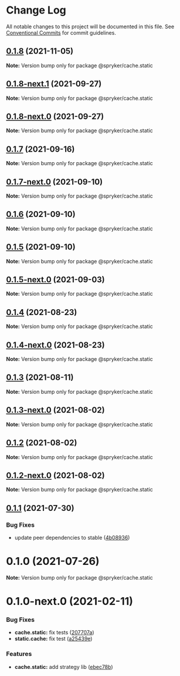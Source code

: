# Change Log

All notable changes to this project will be documented in this file.
See [Conventional Commits](https://conventionalcommits.org) for commit guidelines.

## [0.1.8](https://github.com/spryker/ui-components/compare/@spryker/cache.static@0.1.8-next.1...@spryker/cache.static@0.1.8) (2021-11-05)

**Note:** Version bump only for package @spryker/cache.static





## [0.1.8-next.1](https://github.com/spryker/ui-components/compare/@spryker/cache.static@0.1.7...@spryker/cache.static@0.1.8-next.1) (2021-09-27)

**Note:** Version bump only for package @spryker/cache.static





## [0.1.8-next.0](https://github.com/spryker/zed-gui/compare/@spryker/cache.static@0.1.4...@spryker/cache.static@0.1.8-next.0) (2021-09-27)

**Note:** Version bump only for package @spryker/cache.static





## [0.1.7](https://github.com/spryker/ui-components/compare/@spryker/cache.static@0.1.7-next.0...@spryker/cache.static@0.1.7) (2021-09-16)

**Note:** Version bump only for package @spryker/cache.static





## [0.1.7-next.0](https://github.com/spryker/ui-components/compare/@spryker/cache.static@0.1.6...@spryker/cache.static@0.1.7-next.0) (2021-09-10)

**Note:** Version bump only for package @spryker/cache.static





## [0.1.6](https://github.com/spryker/ui-components/compare/@spryker/cache.static@0.1.5-next.0...@spryker/cache.static@0.1.6) (2021-09-10)

**Note:** Version bump only for package @spryker/cache.static





## [0.1.5](https://github.com/spryker/ui-components/compare/@spryker/cache.static@0.1.5-next.0...@spryker/cache.static@0.1.5) (2021-09-10)

**Note:** Version bump only for package @spryker/cache.static





## [0.1.5-next.0](https://github.com/spryker/ui-components/compare/@spryker/cache.static@0.1.4...@spryker/cache.static@0.1.5-next.0) (2021-09-03)

**Note:** Version bump only for package @spryker/cache.static





## [0.1.4](https://github.com/spryker/ui-components/compare/@spryker/cache.static@0.1.4-next.0...@spryker/cache.static@0.1.4) (2021-08-23)

**Note:** Version bump only for package @spryker/cache.static





## [0.1.4-next.0](https://github.com/spryker/ui-components/compare/@spryker/cache.static@0.1.3...@spryker/cache.static@0.1.4-next.0) (2021-08-23)

**Note:** Version bump only for package @spryker/cache.static





## [0.1.3](https://github.com/spryker/ui-components/compare/@spryker/cache.static@0.1.3-next.0...@spryker/cache.static@0.1.3) (2021-08-11)

**Note:** Version bump only for package @spryker/cache.static





## [0.1.3-next.0](https://github.com/spryker/ui-components/compare/@spryker/cache.static@0.1.2...@spryker/cache.static@0.1.3-next.0) (2021-08-02)

**Note:** Version bump only for package @spryker/cache.static





## [0.1.2](https://github.com/spryker/ui-components/compare/@spryker/cache.static@0.1.2-next.0...@spryker/cache.static@0.1.2) (2021-08-02)

**Note:** Version bump only for package @spryker/cache.static





## [0.1.2-next.0](https://github.com/spryker/ui-components/compare/@spryker/cache.static@0.1.1...@spryker/cache.static@0.1.2-next.0) (2021-08-02)

**Note:** Version bump only for package @spryker/cache.static





## [0.1.1](https://github.com/spryker/ui-components/compare/@spryker/cache.static@0.1.0...@spryker/cache.static@0.1.1) (2021-07-30)


### Bug Fixes

* update peer dependencies to stable ([4b08936](https://github.com/spryker/ui-components/commit/4b0893691360cf4bd66935aed24873266c98c4e4))





# 0.1.0 (2021-07-26)

**Note:** Version bump only for package @spryker/cache.static





# 0.1.0-next.0 (2021-02-11)


### Bug Fixes

* **cache.static:** fix tests ([207707a](https://github.com/spryker/ui-components/commit/207707ab444d9d524e7c05e2559577c27cddb1b4))
* **static.cache:** fix test ([a25439e](https://github.com/spryker/ui-components/commit/a25439ef88fddd5a9334796035095b9661543c79))


### Features

* **cache.static:** add strategy lib ([ebec78b](https://github.com/spryker/ui-components/commit/ebec78bf91b6f6d1e959f4143815b9f94afb8423))
